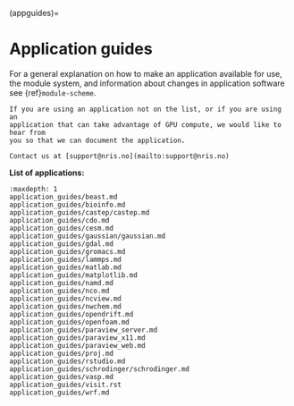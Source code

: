 (appguides)=

# Application guides

For a general explanation on how to make an application available for use, the
module system, and information about changes in application software see
{ref}`module-scheme`.

```{important}
If you are using an application not on the list, or if you are using an
application that can take advantage of GPU compute, we would like to hear from
you so that we can document the application.

Contact us at [support@nris.no](mailto:support@nris.no)
```

**List of applications:**
```{toctree}
:maxdepth: 1
application_guides/beast.md
application_guides/bioinfo.md
application_guides/castep/castep.md
application_guides/cdo.md
application_guides/cesm.md
application_guides/gaussian/gaussian.md
application_guides/gdal.md
application_guides/gromacs.md
application_guides/lammps.md
application_guides/matlab.md
application_guides/matplotlib.md
application_guides/namd.md
application_guides/nco.md
application_guides/ncview.md
application_guides/nwchem.md
application_guides/opendrift.md
application_guides/openfoam.md
application_guides/paraview_server.md
application_guides/paraview_x11.md
application_guides/paraview_web.md
application_guides/proj.md
application_guides/rstudio.md
application_guides/schrodinger/schrodinger.md
application_guides/vasp.md
application_guides/visit.rst
application_guides/wrf.md
```
